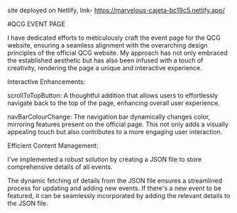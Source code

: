 site deployed on Netlify, link-
https://marvelous-cajeta-bc19c5.netlify.app/


#QCG EVENT PAGE


I have dedicated efforts to meticulously craft the event page for the QCG website, ensuring a seamless alignment with the overarching design principles of the official QCG website. My approach has not only embraced the established aesthetic but has also been infused with a touch of creativity, rendering the page a unique and interactive experience.

Interactive Enhancements:

scrollToTopButton: A thoughtful addition that allows users to effortlessly navigate back to the top of the page, enhancing overall user experience.

navBarColourChange: The navigation bar dynamically changes color, mirroring features present on the official page. This not only adds a visually appealing touch but also contributes to a more engaging user interaction.

Efficient Content Management:

I've implemented a robust solution by creating a JSON file to store comprehensive details of all events.

The dynamic fetching of details from the JSON file ensures a streamlined process for updating and adding new events. If there's a new event to be featured, it can be seamlessly incorporated by adding the relevant details to the JSON file.
